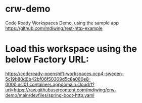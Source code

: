 # crw-demo
Code Ready Workspaces Demo, using the sample app https://github.com/mdiwing/rest-http-example

# Load this workspace using the below Factory URL:

https://codeready-openshift-workspaces.ocp4-sweden-5c19b80d0b42bf06f50309d5c8a080e8-0000.osl01.containers.appdomain.cloud/f?url=https://raw.githubusercontent.com/mdiwing/crw-demo/main/devfiles/spring-boot-http.yaml

